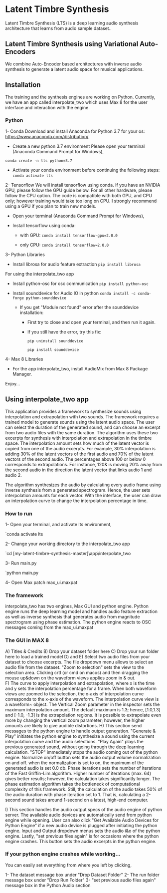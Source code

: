 # Latent Timbre Synthesis

Latent Timbre Synthesis (LTS) is a deep learning audio synthesis architecture that learns from audio sample dataset.. 

## Latent Timbre Synthesis using Variational Auto-Encoders
We combine Auto-Encoder based architectures with inverse audio synthesis to generate a latent audio space for musical applications.

## Installation 

The training and the synthesis engines are working on Python. Currently, we have an app called interpolate_two which uses Max 8 for the user interface and interaction with the engine. 

### Python 

1- Conda 
Download and install Anaconda for Python 3.7 for your os:
https://www.anaconda.com/distribution/

- Create a new python 3.7 environment
Please open your terminal (Anaconda Command Prompt for Windows),

`conda create -n lts python=3.7`

- Activate your conda environment before continuing the following steps:
`conda activate lts`

2- Tensorflow
We will install tensorflow using conda. If you have an NVIDIA GPU, please follow the GPU guide below. For all other hardware, please follow the CPU option. The code is compatible with both GPU, and CPU only; however training would take too long on CPU. I strongly recommend using a GPU if you plan to train new models. 


- Open your terminal (Anaconda Command Prompt for Windows),

- Install tensorflow using conda:
    - with GPU:
    `conda install tensorflow-gpu=2.0.0`

    - only CPU:
    `conda install tensorflow=2.0.0`

3- Python Libraries

- Install librosa for audio feature extraction
`pip install librosa`


For using the interpolate_two app

- Install python-osc for osc communication
`pip install python-osc`

- Install sounddevice for Audio IO in python
`conda install -c conda-forge python-sounddevice`
    
    - If you get "Module not found" error after the  sounddevice installation:
        - First try to close and open your terminal, and then run it again.
        - If you still have the error, try this fix:
            
            `pip uninstall sounddevice`
            
            `pip install sounddevice`

4- Max 8 Libraries

- For the app interpolate_two, install AudioMix from Max 8 Package Manager. 

Enjoy...

## Using interpolate_two app

This application provides a framework to synthesize sounds using interpolation and extrapolation with two sounds. The framework requires a trained model to generate sounds using the latent audio space. The user can select the duration of the generated sound, and can choose an excerpt from two audio files with the same duration. The algorithm uses these two excerpts for synthesis with interpolation and extrapolation in the timbre space. The interpolation amount sets how much of the latent vector is copied from one of the audio excerpts. For example, 30% interpolation is adding 30% of the latent vectors of the first audio and 70% of the latent vectors of the second audio. The percentages above 100 or below 0 corresponds to extrapolations. For instance, 120& is moving 20% away from the second audio in the direction the latent vector that links audio 1 and audio 2. 

The algorithm synthesizes the audio by calculating every audio frame using inverse synthesis from a generated spectrogram. Hence, the user sets interpolation amounts for each vector. With the interface, the user can draw an interpolation curve to change the interpolation percentage in time.

### How to run

1- Open your terminal, and activate lts environment,

`conda activate lts

2- Change your working directory to the interpolate_two app

`cd [my-latent-timbre-synthesis-master]\app\interpolate_two

3- Run main.py

`python main.py

4- Open Max patch max\_ui.maxpat

### The framework

interpolate\_two has two engines, Max GUI and python engine. Python engine runs the deep learning model and handles audio feature extraction as well as inverse synthesis that generates audio from magnitude spectrogram using phase estimation. The python engine reacts to OSC messages coming from the max\_ui.maxpat 

### The GUI in MAX 8

A) Titles & Credits 
B) Drop your dataset folder here 
C) Drop your run folder here to load a trained model
D) and E) Select two audio files from your dataset to choose excerpts. The file dropdown menu allows to select an audio file from the dataset. "Zoom to selection" sets the view to the selection area. Clicking crtl (or cmd on macos) and then dragging the mouse up&down on the waveform views applies zoom in & out.  
F) The curve to apply interpolation and extrapolation, where x is the time and y sets the interpolation percentage for a frame. When both waveform views are zoomed to the selection, the x-axis of interpolation curve corresponds to the x-axis of the waveform. The interpolation curve view is a waveform~ object. The Vertical Zoom parameter in the inspector sets the maximum interpolation amount. The default maximum is 1.3; hence, [1.0,1.3] and [-1.0, -1.3] is the extrapolation regions. It is possible to extrapolate even more by changing the vertical zoom parameter; however, the higher amounts are likely to give audible distortions. 
H) This section send messages to the python engine to handle output generation. "Generate & Play" initiates the python engine to synthesize a sound using the current interpolation curve and the audio selections. "Play Again" plays the previous generated sound, without going through the deep learning calculation. "STOP" immediately stops the audio coming out of the python engine. Normalize on/off button sets the audio output volume normalization on and off. when the normalization is set to on, the maximum of the generated audio is set 0.0 db. Phase iterations sets the number of iterations of the Fast Griffin-Lim algorithm. Higher number of iterations (max. 64) gives better results; however, the calculation takes significantly longer. The phase estimation algorithm takes the bottleneck of computational complexity of this framework. Still, the calculation of the audio takes 50% of the audio duration with phase iteration set to 1. That is, calculating a 2-second sound takes around 1-second on a latest, high-end computer. 

I) This section handles the audio output specs of the audio engine of python server. The available audio devices are automatically send from python engine while opening. User can also click "Get Available Audio Devices for Python Engine" if a new audio device is plugged after initiating the python engine. Input and Output dropdown menus sets the audio i&o of the python engine. Lastly, "set previous files again" is for occasions where the python engine crashes. This button sets the audio excerpts in the python engine. 

### If your python engine crashes while working...

You can easily set everything from where you left by clicking,

1- The dataset message box under "Drop Dataset Folder"
2- The run folder message box under "Drop Run Folder"
3- "set previous audio files again" message box in the Python Audio section
